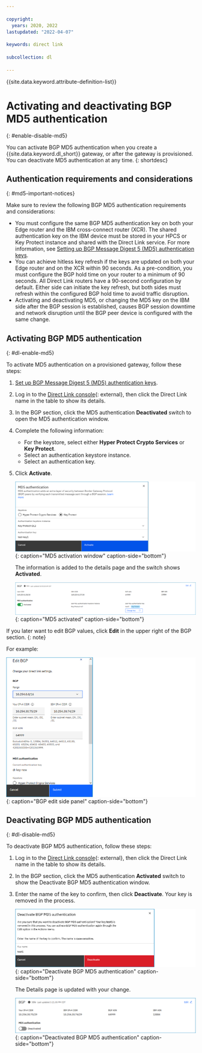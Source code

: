 ```yaml
---

copyright:
  years: 2020, 2022
lastupdated: "2022-04-07"

keywords: direct link

subcollection: dl

---
```


{{site.data.keyword.attribute-definition-list}}

# Activating and deactivating BGP MD5 authentication
{: #enable-disable-md5}

You can activate BGP MD5 authentication when you create a {{site.data.keyword.dl_short}} gateway, or after the gateway is provisioned. You can deactivate MD5 authentication at any time.
{: shortdesc}

## Authentication requirements and considerations
{: #md5-important-notices}

Make sure to review the following BGP MD5 authentication requirements and considerations:

* You must configure the same BGP MD5 authentication key on both your Edge router and the IBM cross-connect router (XCR). The shared authentication key on the IBM device must be stored in your HPCS or Key Protect instance and shared with the Direct Link service. For more information, see [Setting up BGP Message Digest 5 (MD5) authentication keys](/docs/dl?topic=dl-dl-md5).
* You can achieve hitless key refresh if the keys are updated on both your Edge router and on the XCR within 90 seconds. As a pre-condition, you must configure the BGP hold time on your router to a minimum of 90 seconds. All Direct Link routers have a 90-second configuration by default. Either side can initiate the key refresh, but both sides must refresh within the configured BGP hold time to avoid traffic disruption.   
* Activating and deactivating MD5, or changing the MD5 key on the IBM side after the BGP session is established, causes BGP session downtime and network disruption until the BGP peer device is configured with the same change. 

## Activating BGP MD5 authentication
{: #dl-enable-md5}

To activate MD5 authentication on a provisioned gateway, follow these steps:

1. [Set up BGP Message Digest 5 (MD5) authentication keys](/docs/dl?topic=dl-dl-md5).
1. Log in to the [Direct Link console](/interconnectivity/direct-link){: external}, then click the Direct Link name in the table to show its details.
1. In the BGP section, click the MD5 authentication **Deactivated** switch to open the MD5 authentication window.  
1. Complete the following information:
   * For the keystore, select either **Hyper Protect Crypto Services** or **Key Protect**.
   * Select an authentication keystore instance.
   * Select an authentication key.
1. Click **Activate**.

   ![MD5 activation window](/images/md5-side-panel.png){: caption="MD5 activation window" caption-side="bottom"}
  
   The information is added to the details page and the switch shows **Activated**.  

   ![MD5 activated](/images/md5-activated.png){: caption="MD5 activated" caption-side="bottom"}

If you later want to edit BGP values, click **Edit** in the upper right of the BGP section. 
{: note}

For example:

![BGP edit side panel](/images/bgp-edit.png){: caption="BGP edit side panel" caption-side="bottom"}

## Deactivating BGP MD5 authentication
{: #dl-disable-md5}

To deactivate BGP MD5 authentication, follow these steps:

1. Log in to the [Direct Link console](/interconnectivity/direct-link){: external}, then click the Direct Link name in the table to show its details.
1. In the BGP section, click the MD5 authentication **Activated** switch to show the Deactivate BGP MD5 authentication window. 
1. Enter the name of the key to confirm, then click **Deactivate**. Your key is removed in the process.

   ![Deactivate BGP MD5 authentication](/images/disable-bgp-md5.png){: caption="Deactivate BGP MD5 authentication" caption-side="bottom"}
   
   The Details page is updated with your change.   
   
   ![Deactivated BGP MD5 authentication](/images/md5-deactivate.png){: caption="Deactivated BGP MD5 authentication" caption-side="bottom"}
